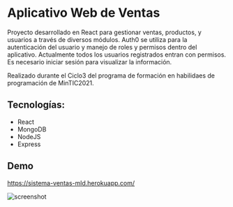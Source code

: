 # Aplicativo Web de Ventas

Proyecto desarrollado en React para gestionar ventas, productos, y usuarios a través de diversos módulos. Auth0 se utiliza para la autenticación del usuario y manejo de roles y permisos dentro del aplicativo. Actualmente todos los usuarios registrados entran con permisos. Es necesario iniciar sesión para visualizar la información. 

Realizado durante el Ciclo3 del programa de formación en habilidaes de programación de MinTIC2021.

## Tecnologías:
- React
- MongoDB
- NodeJS
- Express

## Demo
https://sistema-ventas-mld.herokuapp.com/

![screenshot](https://i.ibb.co/LgByvCj/Captura6.png)



